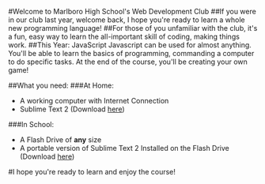 #Welcome to Marlboro High School's Web Development Club
##If you were in our club last year, welcome back, I hope you're ready to learn a whole new programming language!
##For those of you unfamiliar with the club, it's a fun, easy way to learn the all-important skill of coding, making things work.
##This Year: JavaScript
Javascript can be used for almost anything. You'll be able to learn the basics of programming, commanding a computer to do specific tasks. At the end of the course, you'll be creating your own game!

##What you need:
###At Home:
- A working computer with Internet Connection
- Sublime Text 2 (Download [here](http://www.sublimetext.com/2 "Sublime Text Two"))

###In School:
- A Flash Drive of **any** size
- A portable version of Sublime Text 2 Installed on the Flash Drive (Download [here](http://c758482.r82.cf2.rackcdn.com/Sublime%20Text%202.0.2.zip "Sublime Text 2 Portable"))

#I hope you're ready to learn and enjoy the course!